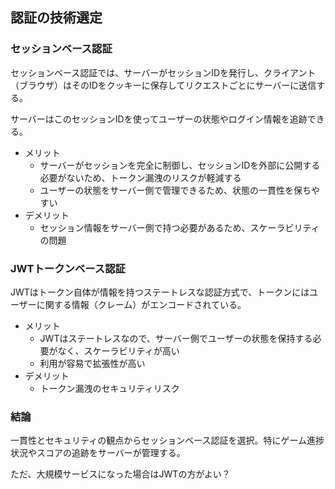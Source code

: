 ## 認証の技術選定

### **セッションベース認証**

セッションベース認証では、サーバーがセッションIDを発行し、クライアント（ブラウザ）はそのIDをクッキーに保存してリクエストごとにサーバーに送信する。

サーバーはこのセッションIDを使ってユーザーの状態やログイン情報を追跡できる。

- メリット
    - サーバーがセッションを完全に制御し、セッションIDを外部に公開する必要がないため、トークン漏洩のリスクが軽減する
    - ユーザーの状態をサーバー側で管理できるため、状態の一貫性を保ちやすい
- デメリット
    - セッション情報をサーバー側で持つ必要があるため、スケーラビリティの問題

### **JWTトークンベース認証**
JWTはトークン自体が情報を持つステートレスな認証方式で、トークンにはユーザーに関する情報（クレーム）がエンコードされている。

- メリット
    - JWTはステートレスなので、サーバー側でユーザーの状態を保持する必要がなく、スケーラビリティが高い
    - 利用が容易で拡張性が高い
- デメリット
    - トークン漏洩のセキュリティリスク

### **結論**

一貫性とセキュリティの観点からセッションベース認証を選択。特にゲーム進捗状況やスコアの追跡をサーバーが管理する。

ただ、大規模サービスになった場合はJWTの方がよい？

